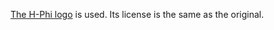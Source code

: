 [The H-Phi logo](https://github.com/issp-center-dev/HPhi/blob/master/doc/figs/logo_HPhi.png) is used.
Its license is the same as the original.
